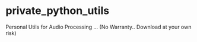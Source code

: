 # private_python_utils
Personal Utils for Audio Processing ... (No Warranty.. Download at your own risk)
